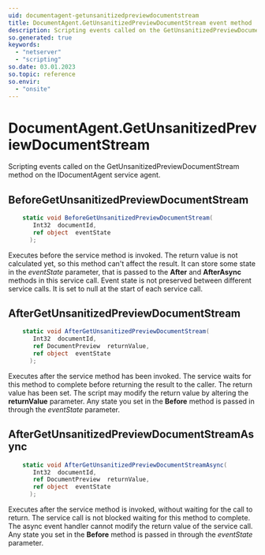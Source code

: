 ```yaml
---
uid: documentagent-getunsanitizedpreviewdocumentstream
title: DocumentAgent.GetUnsanitizedPreviewDocumentStream event method
description: Scripting events called on the GetUnsanitizedPreviewDocumentStream method on the DocumentAgent service agent.
so.generated: true
keywords:
  - "netserver"
  - "scripting"
so.date: 03.01.2023
so.topic: reference
so.envir:
  - "onsite"
---
```

# DocumentAgent.GetUnsanitizedPreviewDocumentStream

Scripting events called on the <see cref='M:SuperOffice.CRM.Services.IDocumentAgent.GetUnsanitizedPreviewDocumentStream'>GetUnsanitizedPreviewDocumentStream</see> method on the <see cref='IDocumentAgent'>IDocumentAgent</see>  service agent.

## BeforeGetUnsanitizedPreviewDocumentStream
```cs
    static void BeforeGetUnsanitizedPreviewDocumentStream(
       Int32  documentId,
       ref object  eventState
      );
```
Executes before the service method is invoked.
The return value is not calculated yet, so this method can't affect the result.
It can store some state in the *eventState* parameter, that is passed to the **After** and **AfterAsync** methods in this service call.
Event state is not preserved between different service calls. It is set to null at the start of each service call.
## AfterGetUnsanitizedPreviewDocumentStream
```cs
    static void AfterGetUnsanitizedPreviewDocumentStream(
       Int32  documentId,
       ref DocumentPreview  returnValue,
       ref object  eventState
      );
```
Executes after the service method has been invoked. The service waits for this method to complete before returning the result to the caller.
The return value has been set. The script may modify the return value by altering the **returnValue** parameter.
Any state you set in the **Before** method is passed in through the *eventState* parameter.
## AfterGetUnsanitizedPreviewDocumentStreamAsync
```cs
    static void AfterGetUnsanitizedPreviewDocumentStreamAsync(
       Int32  documentId,
       ref DocumentPreview  returnValue,
       ref object  eventState
      );
```
Executes after the service method is invoked, without waiting for the call to return.
The service call is not blocked waiting for this method to complete.
The async event handler cannot modify the return value of the service call.
Any state you set in the **Before** method is passed in through the *eventState* parameter.

